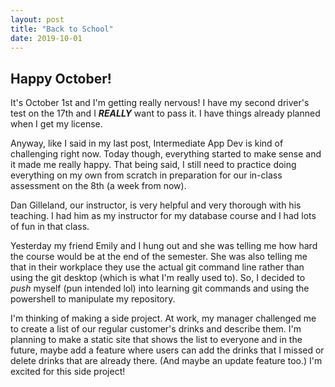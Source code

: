 ```yaml
---
layout: post
title: "Back to School"
date: 2019-10-01
---
```


## Happy October!

It's October 1st and I'm getting really nervous! I have my second driver's test on the 17th and I **_REALLY_** want to pass it. I have things already planned when I get my license.

Anyway, like I said in my last post, Intermediate App Dev is kind of challenging right now. Today though, everything started to make sense and it made me really happy. That being said, I still need to practice doing everything on my own from scratch in preparation for our in-class assessment on the 8th (a week from now). 

Dan Gilleland, our instructor, is very helpful and very thorough with his teaching. I had him as my instructor for my database course and I had lots of fun in that class.

Yesterday my friend Emily and I hung out and she was telling me how hard the course would be at the end of the semester. She was also telling me that in their workplace they use the actual git command line rather than using the git desktop (which is what I'm really used to). So, I decided to _push_ myself (pun intended lol) into learning git commands and using the powershell to manipulate my repository.

I'm thinking of making a side project. At work, my manager challenged me to create a list of our regular customer's drinks and describe them. I'm planning to make a static site that shows the list to everyone and in the future, maybe add a feature where users can add the drinks that I missed or delete drinks that are already there. (And maybe an update feature too.) I'm excited for this side project!

